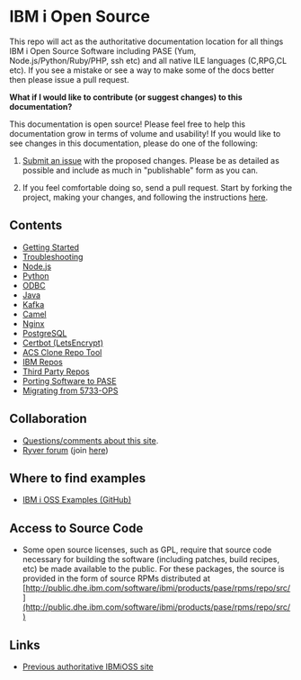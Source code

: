 
# IBM i Open Source

This repo will act as the authoritative documentation location for all things
IBM i Open Source Software including PASE (Yum, Node.js/Python/Ruby/PHP, ssh
etc) and all native ILE languages (C,RPG,CL etc).  If you see a mistake or see a
way to make some of the docs better then please issue a pull request.

**What if I would like to contribute (or suggest changes) to this documentation?**

This documentation is open source! Please feel free to help this documentation
grow in terms of volume and usability! If you would like to see changes in this
documentation, please do one of the following:

1. [Submit an issue](https://github.com/IBM/ibmi-oss-docs/issues/new/choose) with the
  proposed changes. Please be as detailed as possible and include as much in
  "publishable" form as you can.

2. If you feel comfortable doing so, send a pull request. Start by forking the
  project, making your changes, and following the instructions
  [here](https://docs.github.com/en/pull-requests/collaborating-with-pull-requests/proposing-changes-to-your-work-with-pull-requests/creating-a-pull-request).

## Contents

- [Getting Started](yum/README.md)
- [Troubleshooting](troubleshooting/README.md)
- [Node.js](nodejs/README.md)
- [Python](python/README.md)
- [ODBC](odbc/README.md)
- [Java](java/README.md)
- [Kafka](kafka/README.md)
- [Camel](camel/README.md)
- [Nginx](nginx.md)
- [PostgreSQL](postgresql.md)
- [Certbot (LetsEncrypt)](certbot.md)
- [ACS Clone Repo Tool](acscloner/README.md)
- [IBM Repos](yum/IBM_REPOS.md)
- [Third Party Repos](yum/3RD_PARTY_REPOS.md)
- [Porting Software to PASE](porting/README.md)
- [Migrating from 5733-OPS](troubleshooting/5733OPS_MIGRATION.md)

## Collaboration

- [Questions/comments about this site](https://github.com/IBM/ibmi-oss-docs/issues/new/choose).
- [Ryver forum](http://ibm.biz/ibmioss-chat) (join [here](http://ibm.biz/ibmioss-chat-join))

## Where to find examples

- [IBM i OSS Examples (GitHub)](http://github.com/IBM/ibmi-oss-examples)

## Access to Source Code

- Some open source licenses, such as GPL, require that source code necessary
for building the software (including patches, build recipes, etc) be made
available to the public. For these packages, the source is provided in the form
of source RPMs distributed at
[http://public.dhe.ibm.com/software/ibmi/products/pase/rpms/repo/src/](http://public.dhe.ibm.com/software/ibmi/products/pase/rpms/repo/src/)

## Links

- [Previous authoritative IBMiOSS site](https://www.ibm.com/developerworks/community/wikis/home?lang=en#!/wiki/IBM%20i%20Technology%20Updates/page/Open%20Source%20Technologies)
